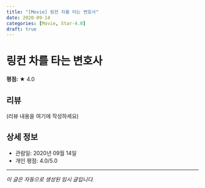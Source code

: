 ```yaml
---
title: "[Movie] 링컨 차를 타는 변호사"
date: 2020-09-14
categories: [Movie, Star-4.0]
draft: true
---
```


# 링컨 차를 타는 변호사

**평점:** ★ 4.0

## 리뷰

(리뷰 내용을 여기에 작성하세요)

## 상세 정보

- 관람일: 2020년 09월 14일
- 개인 평점: 4.0/5.0

---

*이 글은 자동으로 생성된 임시 글입니다.*
